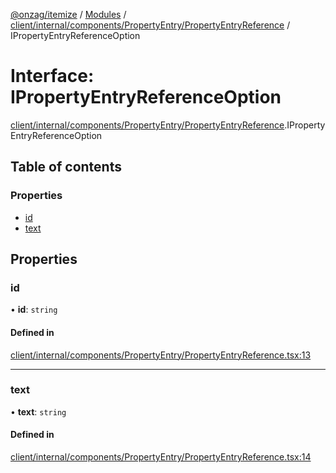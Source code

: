 [@onzag/itemize](../README.md) / [Modules](../modules.md) / [client/internal/components/PropertyEntry/PropertyEntryReference](../modules/client_internal_components_PropertyEntry_PropertyEntryReference.md) / IPropertyEntryReferenceOption

# Interface: IPropertyEntryReferenceOption

[client/internal/components/PropertyEntry/PropertyEntryReference](../modules/client_internal_components_PropertyEntry_PropertyEntryReference.md).IPropertyEntryReferenceOption

## Table of contents

### Properties

- [id](client_internal_components_PropertyEntry_PropertyEntryReference.IPropertyEntryReferenceOption.md#id)
- [text](client_internal_components_PropertyEntry_PropertyEntryReference.IPropertyEntryReferenceOption.md#text)

## Properties

### id

• **id**: `string`

#### Defined in

[client/internal/components/PropertyEntry/PropertyEntryReference.tsx:13](https://github.com/onzag/itemize/blob/f2f29986/client/internal/components/PropertyEntry/PropertyEntryReference.tsx#L13)

___

### text

• **text**: `string`

#### Defined in

[client/internal/components/PropertyEntry/PropertyEntryReference.tsx:14](https://github.com/onzag/itemize/blob/f2f29986/client/internal/components/PropertyEntry/PropertyEntryReference.tsx#L14)
